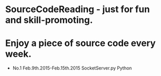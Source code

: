 # SourceCodeReading - just for fun and skill-promoting.

Enjoy a piece of source code every week.
====

- No.1 Feb.9th.2015-Feb.15th.2015 SocketServer.py Python


